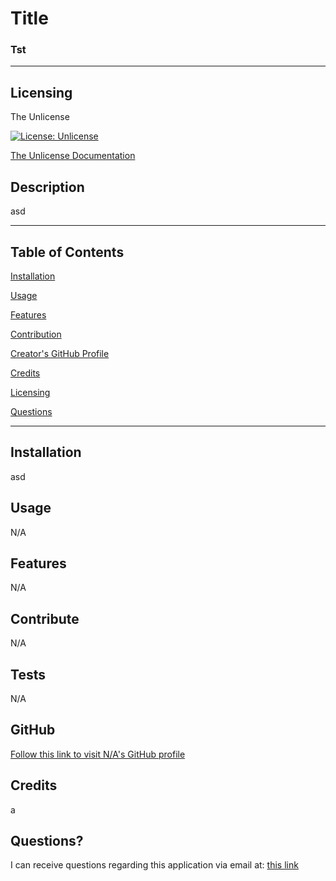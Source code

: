
  
  # Title

  ### Tst

  **************************
  
  ## Licensing

  The Unlicense
  
  [![License: Unlicense](https://img.shields.io/badge/license-Unlicense-blue.svg)](http://unlicense.org/)

  <a href=https://unlicense.org/>The Unlicense Documentation</a>

  
  ## Description

  asd

  **************************

  ## Table of Contents

  [Installation](#installation)
  
  [Usage](#usage)

  [Features](#features)

  [Contribution](#contribute)

  [Creator's GitHub Profile](#github)

  [Credits](#credits)

  [Licensing](#licensing)

  [Questions](#questions)

**************************

  ## Installation

  asd

  ## Usage

  N/A


  ## Features

  N/A

  ## Contribute

  N/A

  ## Tests

  N/A

  ## GitHub

  <a href="https://www.github.com/N/A" target="_blank">Follow this link to visit N/A's GitHub profile</a>

  ## Credits

  a

  ## Questions?

  I can receive questions regarding this application via email at: <a href=mailto:N/A>this link</a>